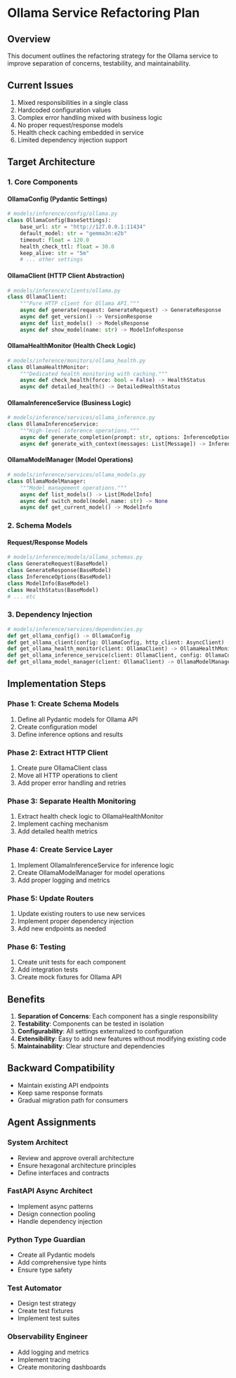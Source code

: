 # Ollama Service Refactoring Plan

## Overview
This document outlines the refactoring strategy for the Ollama service to improve separation of concerns, testability, and maintainability.

## Current Issues
1. Mixed responsibilities in a single class
2. Hardcoded configuration values
3. Complex error handling mixed with business logic
4. No proper request/response models
5. Health check caching embedded in service
6. Limited dependency injection support

## Target Architecture

### 1. Core Components

#### OllamaConfig (Pydantic Settings)
```python
# models/inference/config/ollama.py
class OllamaConfig(BaseSettings):
    base_url: str = "http://127.0.0.1:11434"
    default_model: str = "gemma3n:e2b"
    timeout: float = 120.0
    health_check_ttl: float = 30.0
    keep_alive: str = "5m"
    # ... other settings
```

#### OllamaClient (HTTP Client Abstraction)
```python
# models/inference/clients/ollama.py
class OllamaClient:
    """Pure HTTP client for Ollama API."""
    async def generate(request: GenerateRequest) -> GenerateResponse
    async def get_version() -> VersionResponse
    async def list_models() -> ModelsResponse
    async def show_model(name: str) -> ModelInfoResponse
```

#### OllamaHealthMonitor (Health Check Logic)
```python
# models/inference/monitors/ollama_health.py
class OllamaHealthMonitor:
    """Dedicated health monitoring with caching."""
    async def check_health(force: bool = False) -> HealthStatus
    async def detailed_health() -> DetailedHealthStatus
```

#### OllamaInferenceService (Business Logic)
```python
# models/inference/services/ollama_inference.py
class OllamaInferenceService:
    """High-level inference operations."""
    async def generate_completion(prompt: str, options: InferenceOptions) -> InferenceResult
    async def generate_with_context(messages: List[Message]) -> InferenceResult
```

#### OllamaModelManager (Model Operations)
```python
# models/inference/services/ollama_models.py
class OllamaModelManager:
    """Model management operations."""
    async def list_models() -> List[ModelInfo]
    async def switch_model(model_name: str) -> None
    async def get_current_model() -> ModelInfo
```

### 2. Schema Models

#### Request/Response Models
```python
# models/inference/models/ollama_schemas.py
class GenerateRequest(BaseModel)
class GenerateResponse(BaseModel)
class InferenceOptions(BaseModel)
class ModelInfo(BaseModel)
class HealthStatus(BaseModel)
# ... etc
```

### 3. Dependency Injection

```python
# models/inference/services/dependencies.py
def get_ollama_config() -> OllamaConfig
def get_ollama_client(config: OllamaConfig, http_client: AsyncClient) -> OllamaClient
def get_ollama_health_monitor(client: OllamaClient) -> OllamaHealthMonitor
def get_ollama_inference_service(client: OllamaClient, config: OllamaConfig) -> OllamaInferenceService
def get_ollama_model_manager(client: OllamaClient) -> OllamaModelManager
```

## Implementation Steps

### Phase 1: Create Schema Models
1. Define all Pydantic models for Ollama API
2. Create configuration model
3. Define inference options and results

### Phase 2: Extract HTTP Client
1. Create pure OllamaClient class
2. Move all HTTP operations to client
3. Add proper error handling and retries

### Phase 3: Separate Health Monitoring
1. Extract health check logic to OllamaHealthMonitor
2. Implement caching mechanism
3. Add detailed health metrics

### Phase 4: Create Service Layer
1. Implement OllamaInferenceService for inference logic
2. Create OllamaModelManager for model operations
3. Add proper logging and metrics

### Phase 5: Update Routers
1. Update existing routers to use new services
2. Implement proper dependency injection
3. Add new endpoints as needed

### Phase 6: Testing
1. Create unit tests for each component
2. Add integration tests
3. Create mock fixtures for Ollama API

## Benefits
1. **Separation of Concerns**: Each component has a single responsibility
2. **Testability**: Components can be tested in isolation
3. **Configurability**: All settings externalized to configuration
4. **Extensibility**: Easy to add new features without modifying existing code
5. **Maintainability**: Clear structure and dependencies

## Backward Compatibility
- Maintain existing API endpoints
- Keep same response formats
- Gradual migration path for consumers

## Agent Assignments

### System Architect
- Review and approve overall architecture
- Ensure hexagonal architecture principles
- Define interfaces and contracts

### FastAPI Async Architect
- Implement async patterns
- Design connection pooling
- Handle dependency injection

### Python Type Guardian
- Create all Pydantic models
- Add comprehensive type hints
- Ensure type safety

### Test Automator
- Design test strategy
- Create test fixtures
- Implement test suites

### Observability Engineer
- Add logging and metrics
- Implement tracing
- Create monitoring dashboards